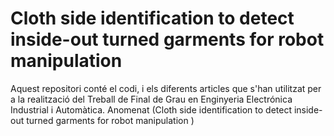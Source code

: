 # Cloth side identification to detect inside-out turned garments for robot manipulation
Aquest repositori conté el codi, i els diferents articles que s'han utilitzat per a la realització del Treball de Final de Grau en Enginyeria Electrónica Industrial i Automàtica. Anomenat (Cloth side identification to detect inside-out turned garments for robot manipulation
)
